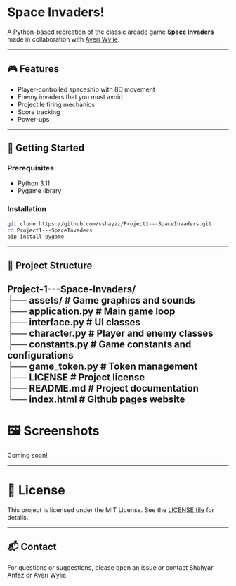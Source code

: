 # Space Invaders!

A Python-based recreation of the classic arcade game **Space Invaders** made in collaboration with [Averi Wylie](https://www.linkedin.com/in/averiwylie/).

---

## 🎮 Features

- Player-controlled spaceship with 8D movement 
- Enemy invaders that you must avoid
- Projectile firing mechanics
- Score tracking
- Power-ups

---

## 🚀 Getting Started

### Prerequisites

- Python 3.11
- Pygame library  

### Installation

```bash
git clone https://github.com/sshayzz/Project1---SpaceInvaders.git
cd Project1---SpaceInvaders
pip install pygame
```

---

## 📁 Project Structure

Project-1---Space-Invaders/  
├── assets/             # Game graphics and sounds  
├── application.py      # Main game loop  
├── interface.py        # UI classes  
├── character.py        # Player and enemy classes  
├── constants.py        # Game constants and configurations  
├── game_token.py       # Token management  
├── LICENSE             # Project license  
├── README.md           # Project documentation  
└── index.html          # Github pages website
---

# 🖼️ Screenshots

Coming soon!

---

# 📄 License

This project is licensed under the MIT License. See the [LICENSE file](https://github.com/sshayzz/Project1---SpaceInvaders/blob/7b28ca3717d9426aa35456db62dddda5b0061e96/LICENSE) for details.

---

## 📬 Contact

For questions or suggestions, please open an issue or contact Shahyar Anfaz or Averi Wylie
